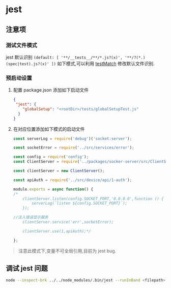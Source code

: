 jest
===

## 注意项
### 测试文件模式
jest 默认识别 `(default: [ '**/__tests__/**/*.js?(x)', '**/?(*.)(spec|test).js?(x)' ])`
如下模式,可以利用 [testMatch](https://facebook.github.io/jest/docs/en/configuration.html#testmatch-array-string)
修改默认文件识别.

### 预启动设置
1. 配置 package.json 添加如下启动文件

    ```json
    {
     "jest": {
        "globalSetup": "<rootDir>/tests/globalSetupTest.js"
      }
    }
    ```

2. 在对应位置添加如下模式的启动文件
    
    ```js
    const serverLog = require('debug')('socket:server');
    
    const socketError = require('../src/services/error');
    
    const config = require('config');
    const ClientServer = require('../packages/socker-server/src/ClientServer');
    
    const clientServer = new ClientServer();
    
    const apiAuth = require('../src/device/api/1-auth');
    
    module.exports = async function() {
    /*
        clientServer.listen(config.SOCKET_PORT,'0.0.0.0',function () {
            serverLog(`listen ${config.SOCKET_PORT}`);
        });
    
    //注入错误显示服务
        clientServer.service('err',socketError);
    
        clientServer.use(1,apiAuth);*/
    
    }; 
    ```

> 注意此模式下,变量不可全局引用,目前为 jest bug.


## 调试 jest 问题

```bash
node --inspect-brk ../../node_modules/.bin/jest --runInBand <filepath>
```